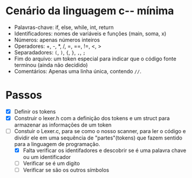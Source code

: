 # Cenário da linguagem c-- mínima

- Palavras-chave: if, else, while, int, return
- Identificadores: nomes de variáveis e funções (main, soma, x)
- Números: apenas números inteiros
- Operadores: +, -, *, /, =, ==, !=, <, >
- Separadadores: `(`, `)`, `{`, `}`, `,`, `;`
- Fim do arquivo: um token especial para indicar que o código fonte terminou (ainda não decidido)
- Comentários: Apenas uma linha única, contendo `//`.

# Passos
- [x] Definir os tokens
- [x] Construir o lexer.h com a definição dos tokens e um struct para armazenar as informações de um token
- [ ] Constuir o Lexer.c, para se como o nosso scanner, para ler o código e dividir ele em uma sequência de "partes"(tokens) que fazem sentido para a linguagem de programação.
  - [x] Falta verificar os identifadores e descobrir se é uma palavra chave ou um identificador
  - [ ] Verificar se é um digito
  - [ ] Verificar se são os outros símbolos
